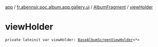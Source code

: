 [app](../../index.md) / [fr.abennsir.poc.album.app.gallery.ui](../index.md) / [AlbumFragment](index.md) / [viewHolder](./view-holder.md)

# viewHolder

`private lateinit var viewHolder: `[`BaseAlbumScreenViewHolder`](../../fr.abennsir.poc.album.app.gallery.viewholder/-base-album-screen-view-holder/index.md)`<*>`